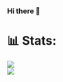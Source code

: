 ### Hi there 👋
# 📊 Stats:
![](https://github-readme-stats.vercel.app/api?username=JuanJmf&theme=swift&hide_border=false&include_all_commits=true&count_private=true)<br/>
![](https://github-readme-stats.vercel.app/api/top-langs/?username=JuanJmf&theme=swift&hide_border=false&include_all_commits=true&count_private=true&layout=compact)


<!--
**JuanJmf/JuanJmf** is a ✨ _special_ ✨ repository because its `README.md` (this file) appears on your GitHub profile.

Here are some ideas to get you started:

- 🔭 I’m currently working on ...
- 🌱 I’m currently learning ...
- 👯 I’m looking to collaborate on ...
- 🤔 I’m looking for help with ...
- 💬 Ask me about ...
- 📫 How to reach me: ...
- 😄 Pronouns: ...
- ⚡ Fun fact: ...
-->
